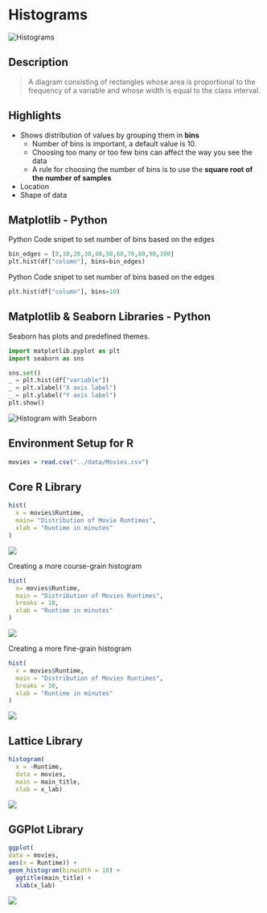 # Histograms


![Histograms](../../images/statistics/histogram.png)

## Description

> A diagram consisting of rectangles whose area is proportional to the frequency of a variable and whose width is equal to the class interval.

## Highlights

  * Shows distribution of values by grouping them in **bins**
    * Number of bins is important, a default value is 10. 
    * Choosing too many or too few bins can affect the way you see the data
    * A rule for choosing the number of bins is to use the **square root of the number of samples**
  * Location
  * Shape of data  

## Matplotlib - Python

Python Code snipet to set number of bins based on the edges

```python
bin_edges = [0,10,20,30,40,50,60,70,80,90,100]
plt.hist(df["column"], bins=bin_edges)
```

Python Code snipet to set number of bins based on the edges

```python
plt.hist(df["column"], bins=10)
```

## Matplotlib & Seaborn Libraries - Python

Seaborn has plots and predefined themes.

```python
import matplotlib.pyplot as plt
import seaborn as sns

sns.set()
_ = plt.hist(df["variable"])
_ = plt.xlabel("X axis label")
_ = plt.ylabel("Y axis label")
plt.show()
```

![Histogram with Seaborn](../../images/statistics/histogramsns.png)


## Environment Setup for R

``` r
movies = read.csv("../data/Movies.csv")
```

## Core R Library

``` r
hist(
  x = movies$Runtime,
  main= "Distribution of Movie Runtimes",
  xlab = "Runtime in minutes"
)
```

![](../../images/statistics/histogram_chart_1.png)

Creating a more course-grain histogram

``` r
hist(
  x= movies$Runtime,
  main = "Distribution of Movies Runtimes",
  breaks = 10,
  xlab = "Runtime in minutes"
)
```

![](../../images/statistics/histogram_chart_2.png)

Creating a more fine-grain histogram

``` r
hist(
  x = movies$Runtime,
  main = "Distribution of Movies Runtimes",
  breaks = 30,
  xlab = "Runtime in minutes"
)
```

![](../../images/statistics/histogram_chart_3.png)

## Lattice Library

``` r
histogram(
  x = ~Runtime,
  data = movies,
  main = main_title,
  xlab = x_lab)
```

![](../../images/statistics/histogram_chart_4.png)

## GGPlot Library


``` r
ggplot(
data = movies,
aes(x = Runtime)) +
geom_histogram(binwidth = 10) +
  ggtitle(main_title) + 
  xlab(x_lab)
```

![](../../images/statistics/histogram_chart_5.png)